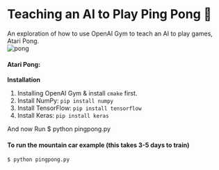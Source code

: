 # Teaching an AI to Play Ping Pong 🏓
An exploration of how to use OpenAI Gym to teach an AI to play games, Atari Pong.  <br>
![pong](https://user-images.githubusercontent.com/71213312/178934655-dd34076d-51af-47cd-8aaf-aa35092212e3.gif)


#### Atari Pong:


__Installation__
1. Installing OpenAI Gym & install `cmake` first.
2. Install NumPy: `pip install numpy`
3. Install TensorFlow: `pip install tensorflow`
4. Install Keras: `pip install keras`

And now Run
$ python pingpong.py
#### To run the mountain car example (this takes 3-5 days to train)
    $ python pingpong.py
